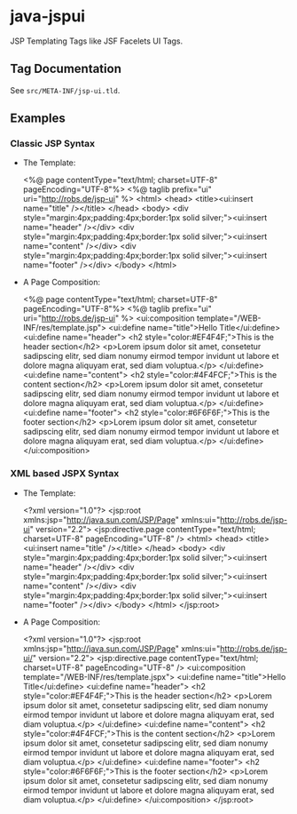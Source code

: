 # java-jspui

JSP Templating Tags like JSF Facelets UI Tags.

## Tag Documentation

See `src/META-INF/jsp-ui.tld`.

## Examples

### Classic JSP Syntax

- The Template:

    \<%@ page contentType="text/html; charset=UTF-8" pageEncoding="UTF-8"%\>
    \<%@ taglib prefix="ui" uri="http://robs.de/jsp-ui" %\>
    \<html\>
      \<head\>
        \<title\>\<ui:insert name="title" /\>\</title\>
      \</head\>
      \<body\>
        \<div style="margin:4px;padding:4px;border:1px solid silver;"\>\<ui:insert name="header" /\>\</div\>
        \<div style="margin:4px;padding:4px;border:1px solid silver;"\>\<ui:insert name="content" /\>\</div\>
        \<div style="margin:4px;padding:4px;border:1px solid silver;"\>\<ui:insert name="footer" /\>\</div\>
      \</body\>
    \</html\>

- A Page Composition:

    \<%@ page contentType="text/html; charset=UTF-8" pageEncoding="UTF-8"%\>
    \<%@ taglib prefix="ui" uri="http://robs.de/jsp-ui" %\>
    \<ui:composition template="/WEB-INF/res/template.jsp"\>
      \<ui:define name="title"\>Hello Title\</ui:define\>
      \<ui:define name="header"\>
        \<h2 style="color:#EF4F4F;"\>This is the header section\</h2\>
        \<p\>Lorem ipsum dolor sit amet, consetetur sadipscing elitr, sed
          diam nonumy eirmod tempor invidunt ut labore et dolore magna
          aliquyam erat, sed diam voluptua.\</p\>
      \</ui:define\>
      \<ui:define name="content"\>
        \<h2 style="color:#4F4FCF;"\>This is the content section\</h2\>
        \<p\>Lorem ipsum dolor sit amet, consetetur sadipscing elitr, sed
          diam nonumy eirmod tempor invidunt ut labore et dolore magna
          aliquyam erat, sed diam voluptua.\</p\>
      \</ui:define\>
      \<ui:define name="footer"\>
        \<h2 style="color:#6F6F6F;"\>This is the footer section\</h2\>
        \<p\>Lorem ipsum dolor sit amet, consetetur sadipscing elitr, sed
          diam nonumy eirmod tempor invidunt ut labore et dolore magna
          aliquyam erat, sed diam voluptua.\</p\>
      \</ui:define\>
    \</ui:composition\>

### XML based JSPX Syntax

- The Template:

    \<?xml version="1.0"?\>
    \<jsp:root xmlns:jsp="http://java.sun.com/JSP/Page" xmlns:ui="http://robs.de/jsp-ui" version="2.2"\>
      \<jsp:directive.page contentType="text/html; charset=UTF-8" pageEncoding="UTF-8" /\>
      \<html\>
        \<head\>
          \<title\>\<ui:insert name="title" /\>\</title\>
        \</head\>
        \<body\>
          \<div style="margin:4px;padding:4px;border:1px solid silver;"\>\<ui:insert name="header" /\>\</div\>
          \<div style="margin:4px;padding:4px;border:1px solid silver;"\>\<ui:insert name="content" /\>\</div\>
          \<div style="margin:4px;padding:4px;border:1px solid silver;"\>\<ui:insert name="footer" /\>\</div\>
        \</body\>
      \</html\>
    \</jsp:root\>

- A Page Composition:

    \<?xml version="1.0"?\>
    \<jsp:root xmlns:jsp="http://java.sun.com/JSP/Page" xmlns:ui="http://robs.de/jsp-ui/" version="2.2"\>
      \<jsp:directive.page contentType="text/html; charset=UTF-8" pageEncoding="UTF-8" /\>
      \<ui:composition template="/WEB-INF/res/template.jspx"\>
        \<ui:define name="title"\>Hello Title\</ui:define\>
        \<ui:define name="header"\>
          \<h2 style="color:#EF4F4F;"\>This is the header section\</h2\>
          \<p\>Lorem ipsum dolor sit amet, consetetur sadipscing elitr, sed
            diam nonumy eirmod tempor invidunt ut labore et dolore magna
            aliquyam erat, sed diam voluptua.\</p\>
        \</ui:define\>
        \<ui:define name="content"\>
          \<h2 style="color:#4F4FCF;"\>This is the content section\</h2\>
          \<p\>Lorem ipsum dolor sit amet, consetetur sadipscing elitr, sed
            diam nonumy eirmod tempor invidunt ut labore et dolore magna
            aliquyam erat, sed diam voluptua.\</p\>
        \</ui:define\>
        \<ui:define name="footer"\>
          \<h2 style="color:#6F6F6F;"\>This is the footer section\</h2\>
          \<p\>Lorem ipsum dolor sit amet, consetetur sadipscing elitr, sed
            diam nonumy eirmod tempor invidunt ut labore et dolore magna
            aliquyam erat, sed diam voluptua.\</p\>
        \</ui:define\>
      \</ui:composition\>
    \</jsp:root\>

    